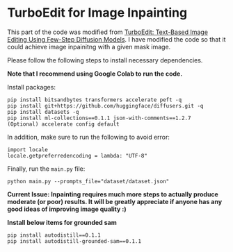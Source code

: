 # TurboEdit for Image Inpainting

This part of the code was modified from [TurboEdit: Text-Based Image Editing Using Few-Step Diffusion Models](https://github.com/GiilDe/turbo-edit?tab=readme-ov-file). I have modified the code so that it could achieve image inpainitng with a given mask image.

Please follow the following steps to install necessary dependencies.

**Note that I recommend using Google Colab to run the code.**

Install packages:

```
pip install bitsandbytes transformers accelerate peft -q
pip install git+https://github.com/huggingface/diffusers.git -q
pip install datasets -q
pip install ml-collections==0.1.1 json-with-comments==1.2.7
(Optional) accelerate config default
```

In addition, make sure to run the following to avoid error:

```
import locale
locale.getpreferredencoding = lambda: "UTF-8"
```

Finally, run the `main.py` file:

```
python main.py --prompts_file="dataset/dataset.json"
```

**Current Issue: Inpainting requires much more steps to actually produce moderate (or poor) results. It will be greatly appreciate if anyone has any good ideas of improving image quality :)**

**Install below items for grounded sam**

```
pip install autodistill==0.1.1
pip install autodistill-grounded-sam==0.1.1
```
